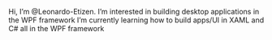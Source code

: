 Hi, I’m @Leonardo-Etizen. I’m interested in building desktop applications in the WPF framework I’m currently learning how to build apps/UI in XAML and C# all in the WPF framework 
